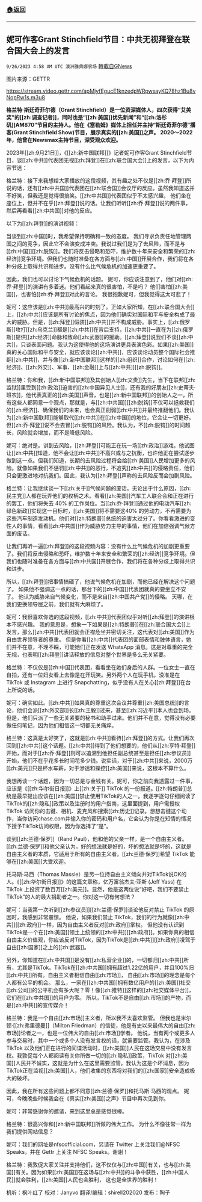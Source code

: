 ###  [:house:返回](README.md)
---


## 妮可作客Grant Stinchfield节目：中共无视拜登在联合国大会上的发言
`9/26/2023 4:58 AM UTC 澳洲雅典娜农场` [轉載自GNews](https://gnews.org/articles/1741114)

图片来源：GETTR

https://stream.video.gettr.com/apMjyfEgucE1knzedpWRpwsayKQ78hz1Bu8vNopRw1s.m3u8  

**格兰特·斯廷奇菲尔德（Grant Stinchfield）是一位资深媒体人，四次获得“艾美奖”的[[zh:调查记者]]，同时也是“[[zh:美国]]优先新闻”和“[[zh:洛杉矶]]AM870”节目的主持人。他在《塞勒姆》媒体上担任并主持“斯廷奇菲尔德”播客(Grant Stinchfield Show)节目，展示真实的[[zh:美国]]之声。 2020～2022年，他曾在Newsmax主持节目，深受观众欢迎。** 

2023年[[zh:9月21日]]，《[[zh:新中国联邦]]》记者妮可作客Grant Stinchfield节目，谈[[zh:中共]]代表团无视[[zh:拜登]]在[[zh:联合国大会]]上的发言，以下为内容节选： 

格兰特：接下来我想给大家播放的这段视频，其有趣之处不仅是[[zh:乔·拜登]]所说的话，还有[[zh:中共国]]代表团在[[zh:联合国]]会议厅的反应。虽然我知道这并不好笑，但我还是觉得很搞笑。[[zh:中共国]]代表团似乎不太感兴趣， 他们坐在座位上，但并不在乎[[zh:拜登]]说的话。让我们听听[[zh:乔·拜登]]说的两件事，然后再看看[[zh:中共国]]对他的反应。 

以下为[[zh:拜登]]的演讲视频： 

当谈到[[zh:中国]]时，我希望保持明确和一致的态度。 我们寻求负责任地管理两国之间的竞争，因此它不会演变成冲突。我说过我们是为了去风险，而不是与[[zh:中国]][[zh:脱钩]]。我们将反击侵略和恐吓，维护数十年来安全和繁荣的[[zh:经济]]竞争环境。但我们也随时准备在各方面与[[zh:中国]]开展合作，我们将在各种分歧上取得共识和进步。没有什么比气候危机的加速更重要了。 

因此，我们也可以讨论下气候危机的话题。 妮可，你应该注意到了，他们对[[zh:乔·拜登]]的演讲有多着迷。他们看起来真的很害怕，不是吗？ 他们害怕[[zh:美国]]，也害怕[[zh:乔·拜登]]对此的言论。 我很抱歉妮可，但我觉得这太可悲了！ 

妮可：这应该是[[zh:中共]]最高兴的时刻了。正如大家所知，在[[zh:联合国大会]]上，[[zh:中共]]应该是所有讨论的焦点，因为他们确实对国际和平与安全构成了最大的威胁。但是，[[zh:拜登]]假装[[zh:中共]]并不构成威胁。事实上，[[zh:俄罗斯]]攻打[[zh:乌克兰]]都是[[zh:中共]]在背后支持，[[zh:中共]]一直在为[[zh:俄罗斯]]提供[[zh:经济]]命脉和致命[[zh:武器]]的援助。[[zh:拜登]]说我们不谈[[zh:中共]]，只谈表面问题。我认为这使得他的这场演讲更具表演色彩。如果[[zh:美国]]真的关心国际和平与安全，就应该谈论[[zh:中共]]，应该谈论动员整个国际社会推翻[[zh:中共]]，并与像[[zh:新中国联邦]]这样的[[zh:组织]]合作，讨论如何在[[zh:经济]]、[[zh:外交]]、军事、[[zh:金融]]上与[[zh:中共]][[zh:脱钩]]。 

格兰特：你和我，[[zh:新中国联邦]]及其创始人[[zh:文贵]]先生，当下在联邦[[zh:监狱]]里受到[[zh:政治]]迫害的[[zh:中国异见人士]]，还有我的好朋友[[zh:史蒂夫·班农]]，他代表真正的[[zh:美国]]声音，也是[[zh:新中国联邦]]的创始人之一，所有这些人都同意一个观点，那就是，与[[zh:中共国]][[zh:脱钩]]不仅可以拯救我们的[[zh:经济]]、确保我们的未来，也会真正削弱[[zh:中共]]并最终推翻他们。我认为[[zh:新中国联邦]]能够取代[[zh:中共]]在[[zh:中国]]的地位，它会让一切更好。但[[zh:乔·拜登]]说不会去冒[[zh:脱钩]]的风险。我认为，不[[zh:脱钩]]的时间越长，风险就会增加，而不是降低风险。 

妮可：绝对是。讲到去风险，[[zh:拜登]]可能正在玩一场[[zh:政治]]游戏。他试图让[[zh:中共]]知道，他不会让[[zh:中共]]不高兴或与之抗衡，也许他正在尝试逐步做到这一点。但我们知道，长期的去风险过程将会给[[zh:美国]]人民增加更多的风险。就像如果我们不惩罚[[zh:中共]]的恶行，不追究[[zh:中共]]的侵略责任，他们只会更激进地对抗我们。因此，我认为[[zh:拜登]]声称的去风险反而会加剧风险。 

格兰特：让我继续谈一下[[zh:关于]]气候问题的废话。无论出于什么原因，[[zh:民主党]]人都在玩弄他们的权柄之术。看看[[zh:美国]]汽车工人联合会和正在进行的罢工，他们将失去 40% 的工作岗位。当[[zh:乔·拜登]]通过他的电动汽车[[zh:绿色新政]]实现这一目标时，[[zh:美国]]将不需要这40% 的劳动力，不再需要为这些汽车制造发动机。他们对[[zh:特朗普]]总统的迫害太过分了。你看看激进的变性人的事情，看看[[zh:中共国]]作为威胁势力主导的事情，他们在加倍强调气候方面的废话。 

让我们再听一遍[[zh:拜登]]的这段视频内容：没有什么比气候危机的加剧更重要了。我们将反击侵略和恐吓，维护数十年来安全和繁荣的[[zh:经济]]竞争环境。但我们也随时准备在各方面与[[zh:中共国]]开展合作，我们将在各种分歧上取得共识和进步。 

所以，[[zh:拜登]]把事情搞砸了，他说气候危机在加剧，而他已经在解决这个问题了。 如果他不强调这一点的话，那台下的[[zh:中国]]代表团就真的要坐立不安了。 他认为威胁来自气候变化，而不是来自[[zh:中国共产党]]的侵略。 天哪，在我们更换领导层之前，我们就有大麻烦了。 

妮可：我很喜欢你选的这段视频，[[zh:中共]]代表团似乎对听[[zh:拜登]]的演讲根本不感兴趣。 我的意思是，想象一下如果是[[zh:特朗普]]在[[zh:联合国大会]]上发言，那么[[zh:中共]]代表团就会正襟危坐并密切关注，这代表对[[zh:美国]]作为自由世界领导者的尊重。 但是你看[[zh:中共]]代表团的面部表情和肢体语言，她们并不在意，不理不睬，可能她们正在发送 WhatsApp 消息。这是对尊重的完全无视，也表明[[zh:拜登]]讲话释放的信息对整个世界是多么无关紧要。 

格兰特：不仅仅是[[zh:中国]]代表团，看看坐在她们身后的人群。一位女士一直在自拍，还有一位妇女看上去像是在开玩笑。另外两个人在玩手机，没准是在 TikTok 或 Instagram 上进行 Snapchatting，似乎没有人在关心[[zh:拜登]]在台上所说的话。 

妮可：确实如此。[[zh:中共]]如果真的尊重这次会议并尊重[[zh:美国总统]]的言论，他们会派[[zh:外交部]]长[[zh:王毅]]过来，甚至[[zh:习近平]]本人也会到场。但是，他们只派了一些无关紧要的秘书和助手过来。他们并不在意，觉得没有必要做任何笔记，因为他们相信这一切都无关痛痒。 

格兰特：这真是太好笑了，这就是[[zh:中共]]看待[[zh:拜登]]的方式。让我们再次回到[[zh:中共]]这个话题。[[zh:中共]]得到了他们想要的，他们从[[zh:亨特·拜登]]开始，而对于[[zh:乔·拜登]]则可以追溯到他担任副总统甚至是担任[[zh:参议员]]开始，他们不在乎花多长时间花多少钱。说实话，对于[[zh:中共]]来说，2000万[[zh:美元]]只是杯水车薪，对于渗透和操控[[zh:美国]]来说，这根本不算什么。 

我想再谈一个话题，因为一切总是与金钱有关。妮可，你之前向我透露过一件事，应该是《[[zh:华尔街日报]]》上[[zh:关于]] TikTok 的一份报道。[[zh:特朗普]]总统是最早提出应该在[[zh:美国]]禁止使用TikTok的人之一。我逐字逐句仔细阅读了TikTok的[[zh:隐私]]政策以及注册时的用户指南，这里面提到，用户需授权 TikTok 访问你的击键、相机、麦克风和搜索[[zh:历史]]记录。想想击键这个动作，当你访问chase.com并输入你的密码和用户名，它会认为你是在知情的情况下授予TikTok访问权限，因为你选择了“是”。 

谈到[[zh:兰德·保罗]]（Rand Paul），他和他的父亲一样，是一个自由主义者。[[zh:兰德·保罗]]和他父亲认为，好的想法就是好的，坏的想法就是坏的，这就是自由主义者的本质，它适用于所有的自由主义者。[[zh:兰德·保罗]]希望 TikTok 能够在[[zh:美国]]大受欢迎。 

托马斯·马西（Thomas Massie）是另一位持自由主义倾向并对TikTok说OK的人。《[[zh:华尔街日报]]》的这篇文章称，亿万富翁杰夫·亚斯 (Jeff Yass) 在 TikTok 上投资了数百万[[zh:美元]]。显然，他是这两位说“好吧，我们不要禁止 TikTok”的人的最大捐助者之一。你对这一切有何想法？ 

妮可：当我第一次听到[[zh:参议员]][[zh:兰德·保罗]]谈论他反对禁止 TikTok 的原因时，我感到非常震惊。 他说，如果我们禁止 TikTok，我们的行为就像[[zh:中共]][[zh:政府]]一样，因为自由主义者反对[[zh:政府]]掌权。 但他没有认识到TikTok是一个在[[zh:美国]]领土上统领的[[zh:中共]][[zh:政府]]。如果你真的相信自由主义价值观，你应该反对TikTok，因为TikTok是[[zh:中共]][[zh:政府]]凌驾于自由[[zh:国家]]之上的[[zh:武器]]。 

另外，你知道在[[zh:中共国]]是没有[[zh:私营企业]]的，一切都归[[zh:中共]]所有，尤其是TikTok。TikTok在[[zh:中共国]]拥有超过1.22亿的用户，并且100%归[[zh:中共]]所有。自由主义者相信自由[[zh:市场]]， 自由[[zh:市场]]的理念是每个人都有公平的机会。 那么，一家在[[zh:中共国]]拥有数亿用户的[[zh:美国]]社交[[zh:公司]]的公平机会有多大呢？零！像[[zh:推特]]这样的[[zh:社交媒体平台]]，它们在[[zh:中共国]]的用户为零。 所以，TikTok不是自由[[zh:市场]]的产物，而是[[zh:中共]]的宣传媒介！ 

格兰特：我是一个自由[[zh:市场]]主义者，所以我不太喜欢监管。 但我也是米尔顿·[[zh:弗里德曼]]（Milton Friedman）的信徒，他是有史以来最伟大的自由[[zh:市场]]论者之一，也是一位伟大的自由[[zh:市场]]学者。 他说，当有两个或更多人参与交易时，其中一个或多个人没有发言权的话，就需要监管。我认为，在涉及 TikTok 以及他们正在进行的间谍活动时，[[zh:美国]]人民在这场交易中没有发言权。我敦促每个人都阅读有关你所做一切的[[zh:隐私]]政策，TikTok 对[[zh:美国]]人民并不诚实，这就是为什么在这里需要监管。我认为这是个坏消息，因为TikTok正在监视[[zh:美国]]人，他们收集的东西将对我们的[[zh:国家]]安全造成极大的破坏。

因此，我在所有这些问题上都不同意[[zh:兰德·保罗]]和托马斯·马西的观点。  妮可，今晚晚些时候我会在《真实[[zh:美国]]之声》节目中再次见到你。 

妮可：非常感谢你的邀请，来到这里总是感觉很棒。 

格兰特：很高兴你和[[zh:新中国联邦]]所做的伟大工作。 为什么不像往常一样为我们提供网站信息？  

妮可：我们的网址是nfscofficial.com，另请在 Twitter 上关注我们@NFSC Speaks，并在 Gettr 上关注 NFSC Speaks。谢谢！ 

格兰特：我敦促大家关注并支持他们，这不仅仅与[[zh:中国]]有关，也与[[zh:美国]]有关。因为如果[[zh:美国]]在这场与[[zh:中共]]的斗争中获胜，[[zh:中国人民]]就会胜利，[[zh:美国]]人民也会胜利， 这也是全世界的胜利！ 

机听：枫叶红了  校对：Janyvo   翻译/编辑：shirell202020  发布：陶子






